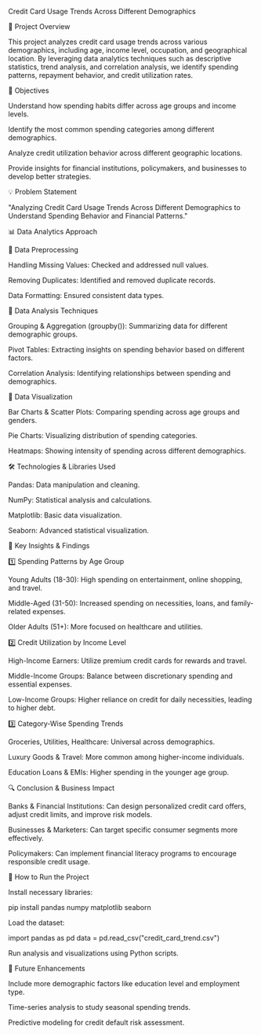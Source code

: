 Credit Card Usage Trends Across Different Demographics

📌 Project Overview

This project analyzes credit card usage trends across various demographics, including age, income level, occupation, and geographical location. By leveraging data analytics techniques such as descriptive statistics, trend analysis, and correlation analysis, we identify spending patterns, repayment behavior, and credit utilization rates.

🎯 Objectives

Understand how spending habits differ across age groups and income levels.

Identify the most common spending categories among different demographics.

Analyze credit utilization behavior across different geographic locations.

Provide insights for financial institutions, policymakers, and businesses to develop better strategies.

💡 Problem Statement

"Analyzing Credit Card Usage Trends Across Different Demographics to Understand Spending Behavior and Financial Patterns."

📊 Data Analytics Approach

🔹 Data Preprocessing

Handling Missing Values: Checked and addressed null values.

Removing Duplicates: Identified and removed duplicate records.

Data Formatting: Ensured consistent data types.

🔹 Data Analysis Techniques

Grouping & Aggregation (groupby()): Summarizing data for different demographic groups.

Pivot Tables: Extracting insights on spending behavior based on different factors.

Correlation Analysis: Identifying relationships between spending and demographics.

🔹 Data Visualization

Bar Charts & Scatter Plots: Comparing spending across age groups and genders.

Pie Charts: Visualizing distribution of spending categories.

Heatmaps: Showing intensity of spending across different demographics.

🛠️ Technologies & Libraries Used

Pandas: Data manipulation and cleaning.

NumPy: Statistical analysis and calculations.

Matplotlib: Basic data visualization.

Seaborn: Advanced statistical visualization.

📌 Key Insights & Findings

1️⃣ Spending Patterns by Age Group

Young Adults (18-30): High spending on entertainment, online shopping, and travel.

Middle-Aged (31-50): Increased spending on necessities, loans, and family-related expenses.

Older Adults (51+): More focused on healthcare and utilities.

2️⃣ Credit Utilization by Income Level

High-Income Earners: Utilize premium credit cards for rewards and travel.

Middle-Income Groups: Balance between discretionary spending and essential expenses.

Low-Income Groups: Higher reliance on credit for daily necessities, leading to higher debt.

3️⃣ Category-Wise Spending Trends

Groceries, Utilities, Healthcare: Universal across demographics.

Luxury Goods & Travel: More common among higher-income individuals.

Education Loans & EMIs: Higher spending in the younger age group.

🔍 Conclusion & Business Impact

Banks & Financial Institutions: Can design personalized credit card offers, adjust credit limits, and improve risk models.

Businesses & Marketers: Can target specific consumer segments more effectively.

Policymakers: Can implement financial literacy programs to encourage responsible credit usage.

📂 How to Run the Project

Install necessary libraries:

pip install pandas numpy matplotlib seaborn

Load the dataset:

import pandas as pd
data = pd.read_csv("credit_card_trend.csv")

Run analysis and visualizations using Python scripts.

📌 Future Enhancements

Include more demographic factors like education level and employment type.

Time-series analysis to study seasonal spending trends.

Predictive modeling for credit default risk assessment.
